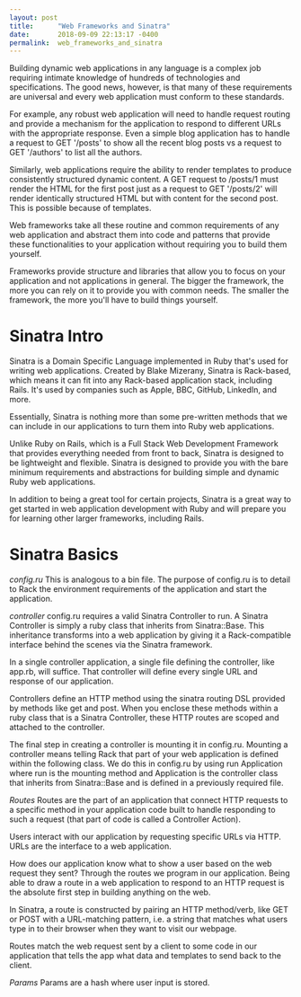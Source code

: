 ```yaml
---
layout: post
title:      "Web Frameworks and Sinatra"
date:       2018-09-09 22:13:17 -0400
permalink:  web_frameworks_and_sinatra
---
```


Building dynamic web applications in any language is a complex job requiring intimate knowledge of hundreds of technologies and specifications. The good news, however, is that many of these requirements are universal and every web application must conform to these standards.

For example, any robust web application will need to handle request routing and provide a mechanism for the application to respond to different URLs with the appropriate response. Even a simple blog application has to handle a request to GET '/posts' to show all the recent blog posts vs a request to GET '/authors' to list all the authors.

Similarly, web applications require the ability to render templates to produce consistently structured dynamic content. A GET request to /posts/1 must render the HTML for the first post just as a request to GET '/posts/2' will render identically structured HTML but with content for the second post. This is possible because of templates.

Web frameworks take all these routine and common requirements of any web application and abstract them into code and patterns that provide these functionalities to your application without requiring you to build them yourself.

Frameworks provide structure and libraries that allow you to focus on your application and not applications in general. The bigger the framework, the more you can rely on it to provide you with common needs. The smaller the framework, the more you'll have to build things yourself.

# Sinatra Intro
Sinatra is a Domain Specific Language implemented in Ruby that's used for writing web applications. Created by Blake Mizerany, Sinatra is Rack-based, which means it can fit into any Rack-based application stack, including Rails. It's used by companies such as Apple, BBC, GitHub, LinkedIn, and more.

Essentially, Sinatra is nothing more than some pre-written methods that we can include in our applications to turn them into Ruby web applications.

Unlike Ruby on Rails, which is a Full Stack Web Development Framework that provides everything needed from front to back, Sinatra is designed to be lightweight and flexible. Sinatra is designed to provide you with the bare minimum requirements and abstractions for building simple and dynamic Ruby web applications.

In addition to being a great tool for certain projects, Sinatra is a great way to get started in web application development with Ruby and will prepare you for learning other larger frameworks, including Rails.

# Sinatra Basics

*config.ru*
This is analogous to a bin file. The purpose of config.ru is to detail to Rack the environment requirements of the application and start the application.

*controller*
config.ru requires a valid Sinatra Controller to run. A Sinatra Controller is simply a ruby class that inherits from Sinatra::Base. This inheritance transforms into a web application by giving it a Rack-compatible interface behind the scenes via the Sinatra framework. 

In a single controller application, a single file defining the controller, like app.rb, will suffice. That controller will define every single URL and response of our application.

Controllers define an HTTP method using the sinatra routing DSL provided by methods like get and post. When you enclose these methods within a ruby class that is a Sinatra Controller, these HTTP routes are scoped and attached to the controller.

The final step in creating a controller is mounting it in config.ru. Mounting a controller means telling Rack that part of your web application is defined within the following class. We do this in config.ru by using run Application where run is the mounting method and Application is the controller class that inherits from Sinatra::Base and is defined in a previously required file.

*Routes*
Routes are the part of an application that connect HTTP requests to a specific method in your application code built to handle responding to such a request (that part of code is called a Controller Action).

Users interact with our application by requesting specific URLs via HTTP. URLs are the interface to a web application.

How does our application know what to show a user based on the web request they sent? Through the routes we program in our application. Being able to draw a route in a web application to respond to an HTTP request is the absolute first step in building anything on the web.

In Sinatra, a route is constructed by pairing an HTTP method/verb, like GET or POST with a URL-matching pattern, i.e. a string that matches what users type in to their browser when they want to visit our webpage. 

Routes match the web request sent by a client to some code in our application that tells the app what data and templates to send back to the client.

*Params*
Params are a hash where user input is stored.
